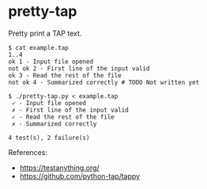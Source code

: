 # pretty-tap

Pretty print a TAP text.

    $ cat example.tap 
    1..4
    ok 1 - Input file opened
    not ok 2 - First line of the input valid
    ok 3 - Read the rest of the file
    not ok 4 - Summarized correctly # TODO Not written yet

    $ ./pretty-tap.py < example.tap 
     ✓ - Input file opened
     ✗ - First line of the input valid
     ✓ - Read the rest of the file
     ✗ - Summarized correctly
    
    4 test(s), 2 failure(s)

References:

- <https://testanything.org/>
- <https://github.com/python-tap/tappy>
